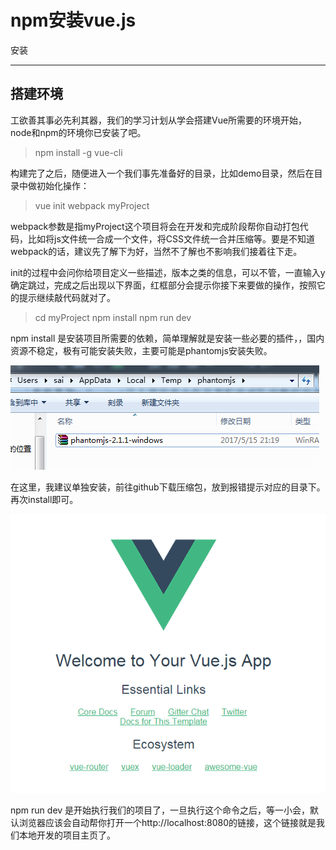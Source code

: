 ﻿# npm安装vue.js

安装

---

## 搭建环境

工欲善其事必先利其器，我们的学习计划从学会搭建Vue所需要的环境开始，node和npm的环境你已安装了吧。

> npm install -g vue-cli

构建完了之后，随便进入一个我们事先准备好的目录，比如demo目录，然后在目录中做初始化操作：

> vue init webpack myProject

webpack参数是指myProject这个项目将会在开发和完成阶段帮你自动打包代码，比如将js文件统一合成一个文件，将CSS文件统一合并压缩等。要是不知道webpack的话，建议先了解下为好，当然不了解也不影响我们接着往下走。

init的过程中会问你给项目定义一些描述，版本之类的信息，可以不管，一直输入y确定跳过，完成之后出现以下界面，红框部分会提示你接下来要做的操作，按照它的提示继续敲代码就对了。

>cd myProject
>npm install
>npm run dev

npm install 是安装项目所需要的依赖，简单理解就是安装一些必要的插件，，国内资源不稳定，极有可能安装失败，主要可能是phantomjs安装失败。

![image](images/0515-1.png)

在这里，我建议单独安装，前往github下载压缩包，放到报错提示对应的目录下。再次install即可。

![image](images/0515-2.png)

npm run dev 是开始执行我们的项目了，一旦执行这个命令之后，等一小会，默认浏览器应该会自动帮你打开一个http://localhost:8080的链接，这个链接就是我们本地开发的项目主页了。




